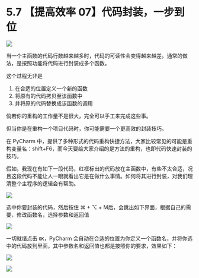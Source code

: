 # 5.7 【提高效率 07】代码封装，一步到位

![](http://image.iswbm.com/20200804124133.png)

当一个主函数的代码行数越来越多时，代码的可读性会变得越来越差。通常的做法，是按照功能将代码进行封装成多个函数。

这个过程无非是

1. 在合适的位置定义一个新的函数
2. 将原有的代码拷贝至该函数中
3. 并将原的代码替换成该函数的调用

倘若你的重构的工作量不是很大，完全可以手工来完成这些事。

但当你是在重构一个项目代码时，你可能需要一个更高效的封装技巧。

在 PyCharm 中，提供了多种形式的代码重构快捷方法，大家比较常见的可能是重构变量名：shift+F6，而今天要给大家介绍的是方法的重构，也即代码快速封装的技巧。

假如，我现在有如下一段代码，红框标出的代码放在主函数中，有些不太合适，况且这段代码不能让人一眼就看出它是在做什么事情。如何将其进行封装，对我们理清整个主程序的逻辑会有帮助。

![](http://image.iswbm.com/20191222141905.png)



选中你要封装的代码，然后按住 ⌘ + ⌥ + M后，会跳出如下界面，根据自己的需要，修改函数名，选择参数和返回值

![](http://image.iswbm.com/20191222141955.png)

一切就绪点击 `OK`，PyCharm 会自动在合适的位置为你定义一个函数名，并将你选中的代码放到里面，其中参数名和返回值也都是按照你的要求，效果如下：

![](http://image.iswbm.com/20191222142223.png)



![](http://image.iswbm.com/20200607174235.png)